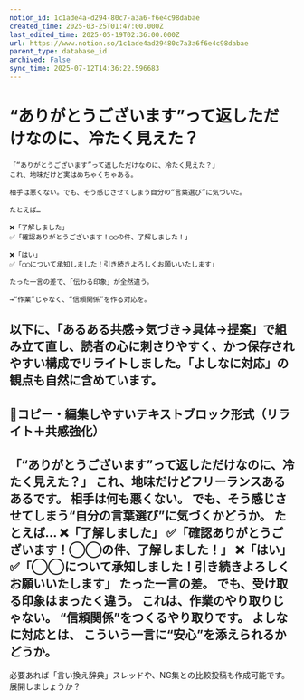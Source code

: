 ```yaml
---
notion_id: 1c1ade4a-d294-80c7-a3a6-f6e4c98dabae
created_time: 2025-03-25T01:47:00.000Z
last_edited_time: 2025-05-19T02:36:00.000Z
url: https://www.notion.so/1c1ade4ad29480c7a3a6f6e4c98dabae
parent_type: database_id
archived: False
sync_time: 2025-07-12T14:36:22.596683
---
```


# “ありがとうございます”って返しただけなのに、冷たく見えた？

```plain text
「“ありがとうございます”って返しただけなのに、冷たく見えた？」
これ、地味だけど実はめちゃくちゃある。

相手は悪くない。でも、そう感じさせてしまう自分の“言葉選び”に気づいた。

たとえば…

❌「了解しました」
✅「確認ありがとうございます！◯◯の件、了解しました！」

❌「はい」
✅「◯◯について承知しました！引き続きよろしくお願いいたします」

たった一言の差で、「伝わる印象」が全然違う。

→“作業”じゃなく、“信頼関係”を作る対応を。
```
以下に、「あるある共感→気づき→具体→提案」で組み立て直し、読者の心に刺さりやすく、かつ保存されやすい構成でリライトしました。「よしなに対応」の観点も自然に含めています。
---
## 📄コピー・編集しやすいテキストブロック形式（リライト＋共感強化）
「“ありがとうございます”って返しただけなのに、冷たく見えた？」
これ、地味だけどフリーランスあるあるです。
相手は何も悪くない。
でも、そう感じさせてしまう“自分の言葉選び”に気づくかどうか。
たとえば…
❌「了解しました」
✅「確認ありがとうございます！◯◯の件、了解しました！」
❌「はい」
✅「◯◯について承知しました！引き続きよろしくお願いいたします」
たった一言の差。
でも、受け取る印象はまったく違う。
これは、作業のやり取りじゃない。
“信頼関係”をつくるやり取りです。
よしなに対応とは、
こういう一言に“安心”を添えられるかどうか。
---
必要あれば「言い換え辞典」スレッドや、NG集との比較投稿も作成可能です。展開しましょうか？